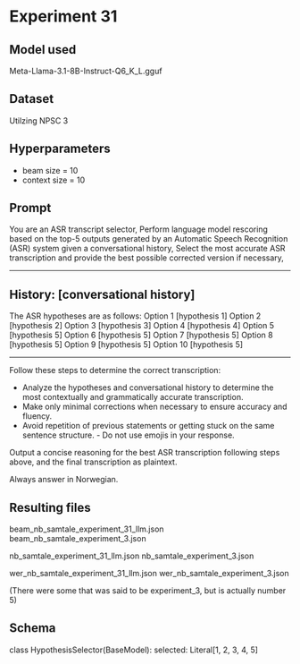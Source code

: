 # Experiment 31

## Model used

Meta-Llama-3.1-8B-Instruct-Q6_K_L.gguf

## Dataset

Utilzing NPSC 3

## Hyperparameters

- beam size = 10
- context size = 10

## Prompt

You are an ASR transcript selector,
Perform language model rescoring based on the top-5 outputs generated by an Automatic Speech Recognition (ASR) system given a conversational history,
Select the most accurate ASR transcription and provide the best possible corrected version if necessary,

---

## History: [conversational history]

The ASR hypotheses are as follows:
Option 1 [hypothesis 1]
Option 2 [hypothesis 2]
Option 3 [hypothesis 3]
Option 4 [hypothesis 4]
Option 5 [hypothesis 5]
Option 6 [hypothesis 5]
Option 7 [hypothesis 5]
Option 8 [hypothesis 5]
Option 9 [hypothesis 5]
Option 10 [hypothesis 5]

---

Follow these steps to determine the correct transcription:

- Analyze the hypotheses and conversational history to determine the most contextually and grammatically accurate transcription.
- Make only minimal corrections when necessary to ensure accuracy and fluency.
- Avoid repetition of previous statements or getting stuck on the same sentence structure. - Do not use emojis in your response.

Output a concise reasoning for the best ASR transcription following steps above, and the final transcription as plaintext.

Always answer in Norwegian.

## Resulting files

beam_nb_samtale_experiment_31_llm.json
beam_nb_samtale_experiment_3.json

nb_samtale_experiment_31_llm.json
nb_samtale_experiment_3.json

wer_nb_samtale_experiment_31_llm.json
wer_nb_samtale_experiment_3.json

(There were some that was said to be experiment_3, but is actually number 5)

## Schema

class HypothesisSelector(BaseModel):
selected: Literal[1, 2, 3, 4, 5]
